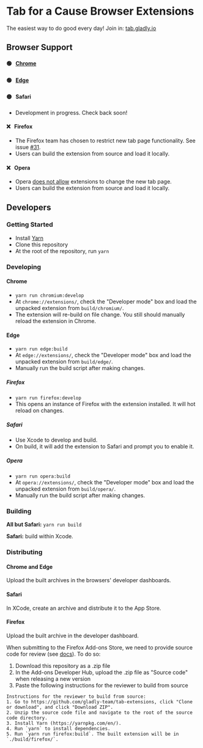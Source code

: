 # Tab for a Cause Browser Extensions
The easiest way to do good every day! Join in: [tab.gladly.io](https://tab.gladly.io/)

## Browser Support

#### 🟢 &nbsp; [Chrome](https://chrome.google.com/webstore/detail/tab-for-a-cause/gibkoahgjfhphbmeiphbcnhehbfdlcgo)

#### 🟢 &nbsp; [Edge](https://microsoftedge.microsoft.com/addons/detail/tab-for-a-cause/hmiiajmhelfgiaoboffbjpjdckbmnddg)

#### 🟡 &nbsp; Safari
* Development in progress. Check back soon!

#### ❌ &nbsp; Firefox
* The Firefox team has chosen to restrict new tab page functionality. See issue [#31](https://github.com/gladly-team/tab-extensions/issues/31).
* Users can build the extension from source and load it locally.

#### ❌ &nbsp; Opera
* Opera [does not allow](https://dev.opera.com/extensions/acceptance-criteria/) extensions to change the new tab page.
* Users can build the extension from source and load it locally.

## Developers

### Getting Started

* Install [Yarn](https://yarnpkg.com/en/)
* Clone this repository
* At the root of the repository, run `yarn`

### Developing

#### Chrome
* `yarn run chromium:develop`
* At `chrome://extensions/`, check the "Developer mode" box and load the unpacked extension from `build/chromium/`.
* The extension will re-build on file change. You still should manually reload the extension in Chrome.

#### Edge
* `yarn run edge:build`
* At `edge://extensions/`, check the "Developer mode" box and load the unpacked extension from `build/edge/`.
* Manually run the build script after making changes.

##### Firefox
* `yarn run firefox:develop`
* This opens an instance of Firefox with the extension installed. It will hot reload on changes.

##### Safari
* Use Xcode to develop and build.
* On build, it will add the extension to Safari and prompt you to enable it.

##### Opera
* `yarn run opera:build`
* At `opera://extensions/`, check the "Developer mode" box and load the unpacked extension from `build/opera/`.
* Manually run the build script after making changes.

### Building

**All but Safari:** `yarn run build`

**Safari:** build within Xcode.

### Distributing

#### Chrome and Edge

Upload the built archives in the browsers' developer dashboards.

#### Safari

In XCode, create an archive and distribute it to the App Store.

#### Firefox

Upload the built archive in the developer dashboard.

When submitting to the Firefox Add-ons Store, we need to provide source code for review (see [docs](https://developer.mozilla.org/en-US/docs/Mozilla/Add-ons/Source_Code_Submission)). To do so:

1. Download this repository as a .zip file
2. In the Add-ons Developer Hub, upload the .zip file as "Source code" when releasing a new version
3. Paste the following instructions for the reviewer to build from source
```
Instructions for the reviewer to build from source:
1. Go to https://github.com/gladly-team/tab-extensions, click "Clone or download", and click "Download ZIP".
2. Unzip the source code file and navigate to the root of the source code directory.
3. Install Yarn (https://yarnpkg.com/en/).
4. Run `yarn` to install dependencies.
5. Run `yarn run firefox:build`. The built extension will be in `./build/firefox/`.
